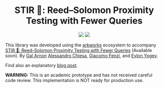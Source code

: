 <h1 align="center">STIR 🥣: Reed–Solomon Proximity Testing with Fewer Queries</h1>

<p align="center">
    <a href="https://github.com/WizardOfMenlo/stir/blob/main/LICENSE-APACHE"><img src="https://img.shields.io/badge/license-APACHE-blue.svg"></a>
    <a href="https://github.com/WizardOfMenlo/stir/blob/main/LICENSE-MIT"><img src="https://img.shields.io/badge/license-MIT-blue.svg"></a>
</p>

This library was developed using the [arkworks](https://arkworks.rs) ecosystem to accompany [STIR 🥣: Reed–Solomon Proximity Testing with Fewer Queries](https://eprint.iacr.org/2024/XXX) (Available soon). 
By [Gal Arnon](https://www.wisdom.weizmann.ac.il/~galar/) [Alessandro Chiesa](https://ic-people.epfl.ch/~achiesa/), [Giacomo Fenzi](https://gfenzi.io), and [Eylon Yogev](https://www.eylonyogev.com/about).

Find also an explanatory [blog post](https://gfenzi.io/papers/stir).

**WARNING:** This is an academic prototype and has not received careful code review. This implementation is NOT ready for production use.
